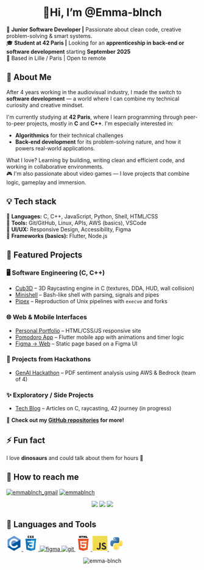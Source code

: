<h1 align="center"> 👋<strong>Hi, I’m @Emma-blnch</strong> </h1>

🎨 **Junior Software Developer |** Passionate about clean code, creative problem-solving & smart systems.  
🎓 **Student at 42 Paris |** Looking for an **apprenticeship in back-end or software development** starting **September 2025**  
📍 Based in Lille / Paris | Open to remote


## 🚀 **About Me**
After 4 years working in the audiovisual industry, I made the switch to **software development**  — a world where I can combine my technical curiosity and creative mindset.  

I'm currently studying at **42 Paris**, where I learn programming through peer-to-peer projects, mostly in **C** and **C++**. I'm especially interested in:
- **Algorithmics** for their technical challenges
- **Back-end development** for its problem-solving nature, and how it powers real-world applications.  

What I love? Learning by building, writing clean and efficient code, and working in collaborative environments.  
🎮 I'm also passionate about video games — I love projects that combine logic, gameplay and immersion.  


## 💡 **Tech stack**
🔹 **Languages:** C, C++, JavaScript, Python, Shell, HTML/CSS  
🔹 **Tools:** Git/GitHub, Linux, APIs, AWS (basics), VSCode  
🔹 **UI/UX:** Responsive Design, Accessibility, Figma  
🔹 **Frameworks (basics):** Flutter, Node.js    


## 📌 **Featured Projects**

### 🖥️ Software Engineering (C, C++)
- [Cub3D](https://github.com/Emma-blnch/cub3D) – 3D Raycasting engine in C (textures, DDA, HUD, wall collision)
- [Minishell](https://github.com/Emma-blnch/minishell) – Bash-like shell with parsing, signals and pipes
- [Pipex](https://github.com/Emma-blnch/Pipex) – Reproduction of Unix pipelines with `execve` and forks

### 🌐 Web & Mobile Interfaces
- [Personal Portfolio](https://github.com/Emma-blnch/Portfolio) – HTML/CSS/JS responsive site
- [Pomodoro App](https://github.com/Emma-blnch/Flutter-pomodoro-app) – Flutter mobile app with animations and timer logic
- [Figma → Web](https://github.com/Emma-blnch/Figma-to-HTML) – Static page based on a Figma UI

### 🧠 Projects from Hackathons
- [GenAI Hackathon](https://github.com/Emma-blnch/GenAI-Hackaton-02-2025) – PDF sentiment analysis using AWS & Bedrock (team of 4)

### ✨ Exploratory / Side Projects
- [Tech Blog](https://github.com/Emma-blnch/Blog-technique) – Articles on C, raycasting, 42 journey (in progress)

🔗 **Check out my [GitHub repositories](https://github.com/Emma-blnch) for more!**  


## ⚡ **Fun fact**
I love **dinosaurs** and could talk about them for hours 🦕  

## 📨 How to reach me
<p align="left">
<a href="mailto:emma_blnch4@gmail.com" target="blank"><img align="center" src="https://upload.wikimedia.org/wikipedia/commons/thumb/7/7e/Gmail_icon_%282020%29.svg/2560px-Gmail_icon_%282020%29.svg.png" alt="emmablnch_gmail" height="25" width="35" /></a>
  <a href="https://linkedin.com/in/emmablnch"><img align="center" src="https://raw.githubusercontent.com/rahuldkjain/github-profile-readme-generator/master/src/images/icons/Social/linked-in-alt.svg" alt="emmablnch" height="30" width="40" /></a>
</p>

<p align="center">
  <img src="https://github.com/ayogun/42-project-badges/blob/main/badges/entrepreneure.png">
  <img src="https://github.com/ayogun/42-project-badges/blob/main/badges/eventse.png">
  <img src="https://github.com/ayogun/42-project-badges/blob/main/badges/evaluatione.png">
</p>


## 💬 Languages and Tools
<p align="left"> <a href="https://www.cprogramming.com/" target="_blank" rel="noreferrer"> <img src="https://raw.githubusercontent.com/devicons/devicon/master/icons/c/c-original.svg" alt="c" width="40" height="40"/> </a> <a href="https://www.w3schools.com/css/" target="_blank" rel="noreferrer"> <img src="https://raw.githubusercontent.com/devicons/devicon/master/icons/css3/css3-original-wordmark.svg" alt="css3" width="40" height="40"/> </a> <a href="https://www.figma.com/" target="_blank" rel="noreferrer"> <img src="https://www.vectorlogo.zone/logos/figma/figma-icon.svg" alt="figma" width="40" height="40"/> </a> <a href="https://git-scm.com/" target="_blank" rel="noreferrer"> <img src="https://www.vectorlogo.zone/logos/git-scm/git-scm-icon.svg" alt="git" width="40" height="40"/> </a> <a href="https://www.w3.org/html/" target="_blank" rel="noreferrer"> <img src="https://raw.githubusercontent.com/devicons/devicon/master/icons/html5/html5-original-wordmark.svg" alt="html5" width="40" height="40"/> </a> <a href="https://developer.mozilla.org/en-US/docs/Web/JavaScript" target="_blank" rel="noreferrer"> <img src="https://raw.githubusercontent.com/devicons/devicon/master/icons/javascript/javascript-original.svg" alt="javascript" width="40" height="40"/> </a> <a href="https://www.python.org" target="_blank" rel="noreferrer"> <img src="https://raw.githubusercontent.com/devicons/devicon/master/icons/python/python-original.svg" alt="python" width="40" height="40"/> </a> </p>

<p align="center">
  <img src="https://github-readme-stats.vercel.app/api/top-langs?username=emma-blnch&show_icons=true&locale=en&layout=compact" alt="emma-blnch" />
</p>

<!---
Emma-blnch/Emma-blnch is a ✨ special ✨ repository because its `README.md` (this file) appears on your GitHub profile.
You can click the Preview link to take a look at your changes.
--->
